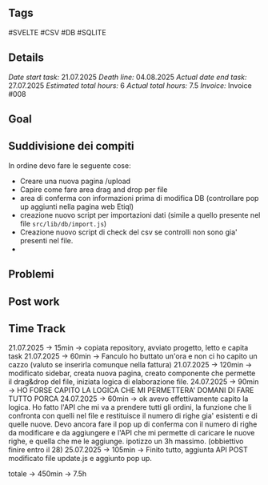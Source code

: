 ## Tags
#SVELTE
#CSV 
#DB
#SQLITE

## Details
*Date start task:* 21.07.2025
*Death line:* 04.08.2025
*Actual date end task:* 27.07.2025
*Estimated total hours:* 6
*Actual total hours:* 7.5
*Invoice:* Invoice #008

## Goal

## Suddivisione dei compiti
In ordine devo fare le seguente cose:
- Creare una nuova pagina /upload
- Capire come fare area drag and drop per file
- area di conferma con informazioni prima di modifica DB (controllare pop up aggiunti nella pagina web Etiql)
- creazione nuovo script per importazioni dati (simile a quello presente nel file `src/lib/db/import.js`)
- Creazione nuovo script di check del csv se controlli non sono gia' presenti nel file.
- 
## Problemi

## Post work 

## Time Track
21.07.2025 -> 15min -> copiata repository, avviato progetto, letto e capita task
21.07.2025 -> 60min -> Fanculo ho buttato un'ora e non ci ho capito un cazzo (valuto se inserirla comunque nella fattura)
21.07.2025 -> 120min -> modificato sidebar, creata nuova pagina, creato componente che permette il drag&drop del file, iniziata logica di elaborazione file.
24.07.2025 -> 90min -> HO FORSE CAPITO LA LOGICA CHE MI PERMETTERA' DOMANI DI FARE TUTTO PORCA 
24.07.2025 -> 60min -> ok avevo effettivamente capito la logica. Ho fatto l'API che mi va a prendere tutti gli ordini, la funzione che li confronta con quelli nel file e restituisce il numero di righe gia' esistenti e di quelle nuove. Devo ancora fare il pop up di conferma con il numero di righe da modificare e da aggiungere e l'API che mi permette di caricare le nuove righe, e quella che me le aggiunge. ipotizzo un 3h massimo. (obbiettivo finire entro il 28)
25.07.2025 -> 105min -> Finito tutto, aggiunta API POST modificato file update.js e aggiunto pop up.

totale -> 450min -> 7.5h